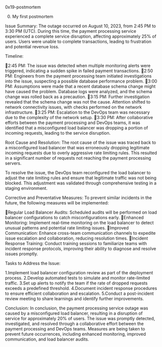 0x19-postmortem

0. My first postmortem

Issue Summary:
The outage occurred on August 10, 2023, from 2:45 PM to 3:30 PM (UTC). During this time, the payment processing service experienced a complete service disruption, affecting approximately 25% of users. Users were unable to complete transactions, leading to frustration and potential revenue loss.

Timeline:

2:45 PM: The issue was detected when multiple monitoring alerts were triggered, indicating a sudden spike in failed payment transactions.
2:50 PM: Engineers from the payment processing team initiated investigations into the issue, suspecting a possible database performance problem.
3:00 PM: Assumptions were made that a recent database schema change might have caused the problem. Database logs were analyzed, and the schema change was rolled back as a precaution.
3:15 PM: Further investigation revealed that the schema change was not the cause. Attention shifted to network connectivity issues, with checks performed on the network infrastructure.
3:25 PM: Escalation to the DevOps team was necessary due to the complexity of the network setup.
3:30 PM: After collaborative efforts between the payment processing and DevOps teams, it was identified that a misconfigured load balancer was dropping a portion of incoming requests, leading to the service disruption.

Root Cause and Resolution:
The root cause of the issue was traced back to a misconfigured load balancer that was erroneously dropping legitimate incoming requests due to overly aggressive rate limiting rules. This resulted in a significant number of requests not reaching the payment processing servers.

To resolve the issue, the DevOps team reconfigured the load balancer to adjust the rate limiting rules and ensure that legitimate traffic was not being blocked. This adjustment was validated through comprehensive testing in a staging environment.

Corrective and Preventative Measures:
To prevent similar incidents in the future, the following measures will be implemented:

Regular Load Balancer Audits: Scheduled audits will be performed on load balancer configurations to catch misconfigurations early.
Enhanced Monitoring: Implement real-time monitoring on the load balancer to detect unusual patterns and potential rate limiting issues.
Improved Communication: Enhance cross-team communication channels to expedite issue escalation and collaboration, reducing resolution times.
Incident Response Training: Conduct training sessions to familiarize teams with incident response protocols, improving their ability to diagnose and resolve issues promptly.



Tasks to Address the Issue:

1.Implement load balancer configuration review as part of the deployment process.
2.Develop automated tests to simulate and monitor rate-limited traffic.
3.Set up alerts to notify the team if the rate of dropped requests exceeds a predefined threshold.
4.Document incident response procedures to ensure efficient collaboration and escalation.
5.Conduct a post-incident review meeting to share learnings and identify further improvements.

Conclusion:
In conclusion, the payment processing service outage was caused by a misconfigured load balancer, resulting in a disruption of service for approximately 20% of users. The issue was promptly detected, investigated, and resolved through a collaborative effort between the payment processing and DevOps teams. Measures are being taken to prevent future occurrences, including enhanced monitoring, improved communication, and load balancer audits.
